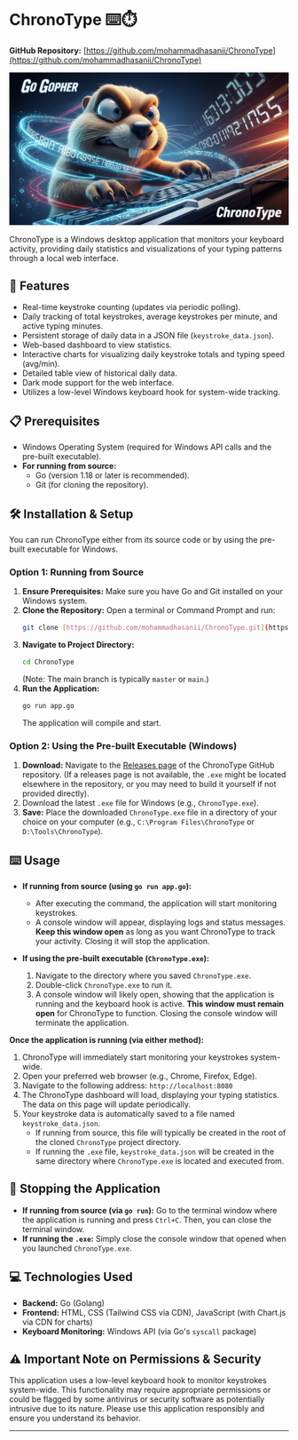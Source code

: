 # ChronoType ⌨️⏱️

**GitHub Repository:** [https://github.com/mohammadhasanii/ChronoType](https://github.com/mohammadhasanii/ChronoType)

![ChronoType Showcase](./go-type.jpg)

ChronoType is a Windows desktop application that monitors your keyboard activity, providing daily statistics and visualizations of your typing patterns through a local web interface.

## 🚀 Features

* Real-time keystroke counting (updates via periodic polling).
* Daily tracking of total keystrokes, average keystrokes per minute, and active typing minutes.
* Persistent storage of daily data in a JSON file (`keystroke_data.json`).
* Web-based dashboard to view statistics.
* Interactive charts for visualizing daily keystroke totals and typing speed (avg/min).
* Detailed table view of historical daily data.
* Dark mode support for the web interface.
* Utilizes a low-level Windows keyboard hook for system-wide tracking.

## 📋 Prerequisites

* Windows Operating System (required for Windows API calls and the pre-built executable).
* **For running from source:**
    * Go (version 1.18 or later is recommended).
    * Git (for cloning the repository).

## 🛠️ Installation & Setup

You can run ChronoType either from its source code or by using the pre-built executable for Windows.

### Option 1: Running from Source

1.  **Ensure Prerequisites:** Make sure you have Go and Git installed on your Windows system.
2.  **Clone the Repository:** Open a terminal or Command Prompt and run:
    ```bash
    git clone [https://github.com/mohammadhasanii/ChronoType.git](https://github.com/mohammadhasanii/ChronoType.git)
    ```
3.  **Navigate to Project Directory:**
    ```bash
    cd ChronoType
    ```
    (Note: The main branch is typically `master` or `main`.)
4.  **Run the Application:**
    ```bash
    go run app.go
    ```
    The application will compile and start.

### Option 2: Using the Pre-built Executable (Windows)

1.  **Download:** Navigate to the [Releases page](https://github.com/mohammadhasanii/ChronoType/releases) of the ChronoType GitHub repository. (If a releases page is not available, the `.exe` might be located elsewhere in the repository, or you may need to build it yourself if not provided directly).
2.  Download the latest `.exe` file for Windows (e.g., `ChronoType.exe`).
3.  **Save:** Place the downloaded `ChronoType.exe` file in a directory of your choice on your computer (e.g., `C:\Program Files\ChronoType` or `D:\Tools\ChronoType`).

## ⌨️ Usage

* **If running from source (using `go run app.go`):**
    * After executing the command, the application will start monitoring keystrokes.
    * A console window will appear, displaying logs and status messages. **Keep this window open** as long as you want ChronoType to track your activity. Closing it will stop the application.

* **If using the pre-built executable (`ChronoType.exe`):**
    1.  Navigate to the directory where you saved `ChronoType.exe`.
    2.  Double-click `ChronoType.exe` to run it.
    3.  A console window will likely open, showing that the application is running and the keyboard hook is active. **This window must remain open** for ChronoType to function. Closing the console window will terminate the application.

**Once the application is running (via either method):**

1.  ChronoType will immediately start monitoring your keystrokes system-wide.
2.  Open your preferred web browser (e.g., Chrome, Firefox, Edge).
3.  Navigate to the following address: `http://localhost:8080`
4.  The ChronoType dashboard will load, displaying your typing statistics. The data on this page will update periodically.
5.  Your keystroke data is automatically saved to a file named `keystroke_data.json`.
    * If running from source, this file will typically be created in the root of the cloned `ChronoType` project directory.
    * If running the `.exe` file, `keystroke_data.json` will be created in the same directory where `ChronoType.exe` is located and executed from.

## 🛑 Stopping the Application

* **If running from source (via `go run`):** Go to the terminal window where the application is running and press `Ctrl+C`. Then, you can close the terminal window.
* **If running the `.exe`:** Simply close the console window that opened when you launched `ChronoType.exe`.

## 💻 Technologies Used

* **Backend:** Go (Golang)
* **Frontend:** HTML, CSS (Tailwind CSS via CDN), JavaScript (with Chart.js via CDN for charts)
* **Keyboard Monitoring:** Windows API (via Go's `syscall` package)

## ⚠️ Important Note on Permissions & Security

This application uses a low-level keyboard hook to monitor keystrokes system-wide. This functionality may require appropriate permissions or could be flagged by some antivirus or security software as potentially intrusive due to its nature. Please use this application responsibly and ensure you understand its behavior.

---